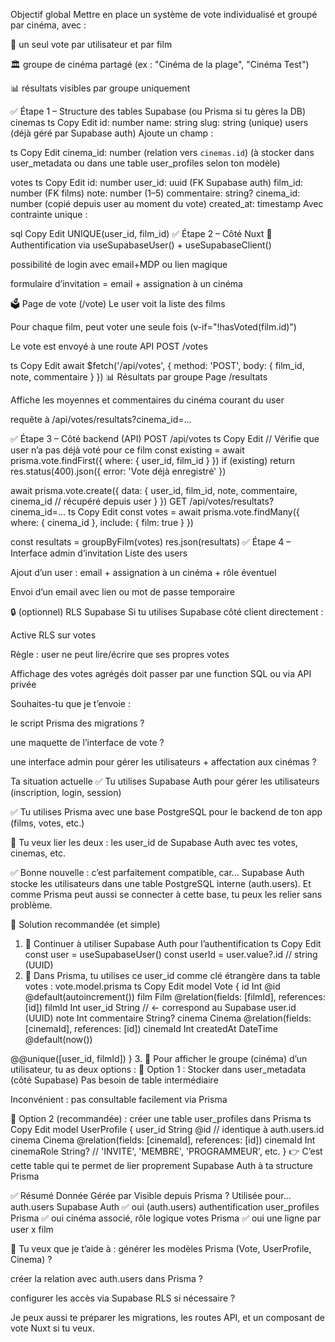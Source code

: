 Objectif global
Mettre en place un système de vote individualisé et groupé par cinéma, avec :

🧑 un seul vote par utilisateur et par film

🏛 groupe de cinéma partagé (ex : "Cinéma de la plage", "Cinéma Test")

📊 résultats visibles par groupe uniquement

✅ Étape 1 – Structure des tables Supabase (ou Prisma si tu gères la DB)
cinemas
ts
Copy
Edit
id: number
name: string
slug: string (unique)
users (déjà géré par Supabase auth)
Ajoute un champ :

ts
Copy
Edit
cinema_id: number (relation vers `cinemas.id`)
(à stocker dans user_metadata ou dans une table user_profiles selon ton modèle)

votes
ts
Copy
Edit
id: number
user_id: uuid (FK Supabase auth)
film_id: number (FK films)
note: number (1–5)
commentaire: string?
cinema_id: number (copié depuis user au moment du vote)
created_at: timestamp
Avec contrainte unique :

sql
Copy
Edit
UNIQUE(user_id, film_id)
✅ Étape 2 – Côté Nuxt
🔐 Authentification
via useSupabaseUser() + useSupabaseClient()

possibilité de login avec email+MDP ou lien magique

formulaire d’invitation = email + assignation à un cinéma

🗳 Page de vote (/vote)
Le user voit la liste des films

Pour chaque film, peut voter une seule fois (v-if="!hasVoted(film.id)")

Le vote est envoyé à une route API POST /votes

ts
Copy
Edit
await $fetch('/api/votes', {
method: 'POST',
body: { film_id, note, commentaire }
})
📊 Résultats par groupe
Page /resultats

Affiche les moyennes et commentaires du cinéma courant du user

requête à /api/votes/resultats?cinema_id=...

✅ Étape 3 – Côté backend (API)
POST /api/votes
ts
Copy
Edit
// Vérifie que user n’a pas déjà voté pour ce film
const existing = await prisma.vote.findFirst({
where: { user_id, film_id }
})
if (existing) return res.status(400).json({ error: 'Vote déjà enregistré' })

await prisma.vote.create({
data: {
user_id,
film_id,
note,
commentaire,
cinema_id // récupéré depuis user
}
})
GET /api/votes/resultats?cinema_id=...
ts
Copy
Edit
const votes = await prisma.vote.findMany({
where: { cinema_id },
include: { film: true }
})

const resultats = groupByFilm(votes)
res.json(resultats)
✅ Étape 4 – Interface admin d’invitation
Liste des users

Ajout d’un user : email + assignation à un cinéma + rôle éventuel

Envoi d’un email avec lien ou mot de passe temporaire

🔒 (optionnel) RLS Supabase
Si tu utilises Supabase côté client directement :

Active RLS sur votes

Règle : user ne peut lire/écrire que ses propres votes

Affichage des votes agrégés doit passer par une function SQL ou via API privée

Souhaites-tu que je t’envoie :

le script Prisma des migrations ?

une maquette de l’interface de vote ?

une interface admin pour gérer les utilisateurs + affectation aux cinémas ?

Ta situation actuelle
✅ Tu utilises Supabase Auth pour gérer les utilisateurs (inscription, login, session)

✅ Tu utilises Prisma avec une base PostgreSQL pour le backend de ton app (films, votes, etc.)

🧩 Tu veux lier les deux : les user_id de Supabase Auth avec tes votes, cinemas, etc.

✅ Bonne nouvelle : c’est parfaitement compatible, car…
Supabase Auth stocke les utilisateurs dans une table PostgreSQL interne (auth.users).
Et comme Prisma peut aussi se connecter à cette base, tu peux les relier sans problème.

📌 Solution recommandée (et simple)

1. 🔐 Continuer à utiliser Supabase Auth pour l’authentification
   ts
   Copy
   Edit
   const user = useSupabaseUser()
   const userId = user.value?.id // string (UUID)
2. 🧭 Dans Prisma, tu utilises ce user_id comme clé étrangère dans ta table votes :
   vote.model.prisma
   ts
   Copy
   Edit
   model Vote {
   id Int @id @default(autoincrement())
   film Film @relation(fields: [filmId], references: [id])
   filmId Int
   user_id String // ← correspond au Supabase user.id (UUID)
   note Int
   commentaire String?
   cinema Cinema @relation(fields: [cinemaId], references: [id])
   cinemaId Int
   createdAt DateTime @default(now())

@@unique([user_id, filmId])
} 3. 📁 Pour afficher le groupe (cinéma) d’un utilisateur, tu as deux options :
🔹 Option 1 : Stocker dans user_metadata (côté Supabase)
Pas besoin de table intermédiaire

Inconvénient : pas consultable facilement via Prisma

🔹 Option 2 (recommandée) : créer une table user_profiles dans Prisma
ts
Copy
Edit
model UserProfile {
user_id String @id // identique à auth.users.id
cinema Cinema @relation(fields: [cinemaId], references: [id])
cinemaId Int
cinemaRole String? // 'INVITE', 'MEMBRE', 'PROGRAMMEUR', etc.
}
👉 C’est cette table qui te permet de lier proprement Supabase Auth à ta structure Prisma

✅ Résumé
Donnée Gérée par Visible depuis Prisma ? Utilisée pour...
auth.users Supabase Auth ✅ oui (auth.users) authentification
user_profiles Prisma ✅ oui cinéma associé, rôle logique
votes Prisma ✅ oui une ligne par user x film

🔧 Tu veux que je t’aide à :
générer les modèles Prisma (Vote, UserProfile, Cinema) ?

créer la relation avec auth.users dans Prisma ?

configurer les accès via Supabase RLS si nécessaire ?

Je peux aussi te préparer les migrations, les routes API, et un composant de vote Nuxt si tu veux.
